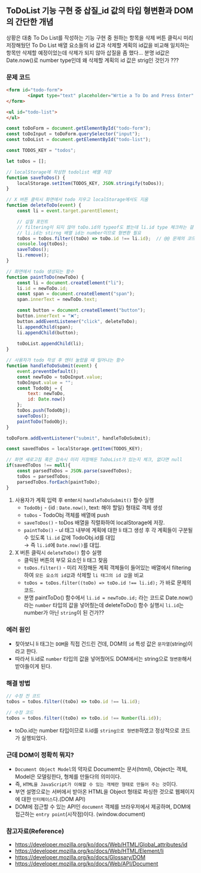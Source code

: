 ## ToDoList 기능 구현 중 삽질_id 값의 타입 형변환과 DOM의 간단한 개념
상황은 대충 To Do List를 작성하는 기능 구현 중 원하는 항목을 삭제 버튼 클릭시 미리 저장해뒀던 To Do List 배열 요소들의 id 값과 삭제할 계획의 id값을 비교해 일치하는 항목만 삭제할 예정이었는데 삭제가 되지 않아 
삽질을 좀 했다... 분명 id값은 Date.now()로 number type인데 왜 삭제할 계획의 id 값은 strig인 것인가 ???

### 문제 코드
```html
<form id="todo-form">
        <input type="text" placeholder="Wrtie a To Do and Press Enter" required />
</form>

<ul id="todo-list">
</ul>
```
```js
const toDoForm = document.getElementById("todo-form");
const toDoInput = toDoForm.querySelector("input");
const toDoList = document.getElementById("todo-list");

const TODOS_KEY = "todos";

let toDos = []; 

// localStorage에 작성한 todolist 배열 저장
function saveToDos() {
    localStorage.setItem(TODOS_KEY, JSON.stringify(toDos));
}

// X 버튼 클릭시 화면에서 todo 지우고 localStorage에서도 지움
function deleteToDo(event) {
    const li = event.target.parentElement;

    // 삽질 포인트
    // filtering이 되지 않아 toDo.id의 typeof도 봤는데 li.id type 체크하는 걸 생각 못함...
    // li.id는 stirng 배열 id는 number이므로 형변환 필요
    toDos = toDos.filter((toDo) => toDo.id !== li.id);  // @@ 문제의 코드 @@
    console.log(toDos);
    saveToDos();
    li.remove();
}

// 화면에서 todo 생성되는 함수
function paintToDo(newToDo) {
    const li = document.createElement("li");
    li.id = newToDo.id;
    const span = document.createElement("span");
    span.innerText = newToDo.text;

    const button = document.createElement("button");
    button.innerText = "❌";
    button.addEventListener("click", deleteToDo);
    li.appendChild(span);
    li.appendChild(button);
    
    toDoList.appendChild(li);
}

// 사용자가 todo 작성 후 엔터 눌렀을 때 일어나는 함수
function handleToDoSubmit(event) {
    event.preventDefault();
    const newToDo = toDoInput.value;
    toDoInput.value = "";
    const TodoObj = {
        text: newToDo,
        id: Date.now()
    };    
    toDos.push(TodoObj);
    saveToDos();
    paintToDo(TodoObj);
}

toDoForm.addEventListener("submit", handleToDoSubmit);

const savedToDos = localStorage.getItem(TODOS_KEY);

// 화면 새로고침 혹은 접속시 미리 저장해둔 ToDoList가 있는지 체크, 없다면 null
if(savedToDos !== null){
    const parsedToDos = JSON.parse(savedToDos);
    toDos = parsedToDos;
    parsedToDos.forEach(paintToDo);
}
```
  1. 사용자가 계획 입력 후 enter시 `handleToDoSubmit()` 함수 실행   
     - `TodoObj` - {id : `Date.now()`, text: 해야 할일} 형태로 객체 생성
     - `toDos` - TodoObj 객체를 배열에 push
     - `saveToDos()` - toDos 배열을 직렬화하여 localStorage에 저장.  
     - `paintToDo()` - ul 태그 내부에 계획에 대한 li 태그 생성 후 각 계획들이 구분될 수 있도록 `li.id` 값에 TodoObj.id를 대입   
     → 즉 `li.id`에 `Date.now()`를 대입.  
  2. X 버튼 클릭시 `deleteToDo()` 함수 실행  
      - 클릭된 버튼의 부모 요소인 li 태그 찾음
      - `toDos.filter()` - 미리 저장해둔 계획 객체들이 들어있는 배열에서 filtering하여 `모든 요소의 id값`과 삭제할 `li 태그의 id 값`을 비교   
      - `toDos = toDos.filter((toDo) => toDo.id !== li.id);` 가 바로 문제의 코드.  
      - 분명 paintToDo() 함수에서 `li.id = newToDo.id;` 라는 코드로 Date.now() 라는 `number` 타입의 값을 넣어줬는데 deleteToDo() 함수 실행시 `li.id`는 number가 아닌 `string`이 된 건가??  

### 에러 원인
- 찾아보니 li 태그는 `DOM`을 직접 건드린 건데, DOM의 `id` 특성 값은 `문자열`(string)이라고 한다.
- 따라서 li.id로 `number` 타입의 값을 넣어줬어도 DOM에서는 string으로 `형변환`해서 받아들이게 된다.

### 해결 방법
```js
// 수정 전 코드
toDos = toDos.filter((toDo) => toDo.id !== li.id);

// 수정 코드
toDos = toDos.filter((toDo) => toDo.id !== Number(li.id));
```
- toDo.id는 number 타입이므로 li.id를 `string으로 형변환`하였고 정상적으로 코드가 실행되었다.

### 근데 DOM이 정확히 뭐지?
- `Document Object Model`의 약자로 Documemt는 문서(html), Object는 객체, Model은 모델링한다, 형체를 만들다의 의미이다.
- 즉, `HTML을 JavaScript가 이해할 수 있는 객체란 형태로 만들어 주는 것`이다.
- 부연 설명으로는 서버에서 받아온 HTML을 Object 형태로 파싱한 것으로 웹페이지에 대한 `인터페이스`다.(DOM API)
- DOM에 접근할 수 있는 API인 `document` 객체를 브라우저에서 제공하며, DOM에 접근하는 `entry point`(시작점)이다. (window.document)

### 참고자료(Reference)
- https://developer.mozilla.org/ko/docs/Web/HTML/Global_attributes/id
- https://developer.mozilla.org/ko/docs/Web/HTML/Element/li
- https://developer.mozilla.org/ko/docs/Glossary/DOM
- https://developer.mozilla.org/ko/docs/Web/API/Document
